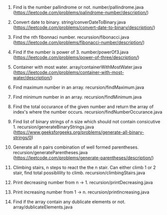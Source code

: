 1. Find is the number pallindrome or not.
    number/pallindrome.java
    (https://leetcode.com/problems/palindrome-number/description/)

2. Convert date to binary.
    string/converDateToBinary.java
    (https://leetcode.com/problems/convert-date-to-binary/description/)

3. Find the nth fibonnaci number.
    recurssion/fibonacci.java
    (https://leetcode.com/problems/fibonacci-number/description/)

4. Find if the number is power of 3.
    number/powerOf3.java
    (https://leetcode.com/problems/power-of-three/description/)

5. Container with most water.
    array/containerWithMostWater.java
    (https://leetcode.com/problems/container-with-most-water/description/)

6. Find maximum number in an array.
    recursion/findMaximum.java

7. Find minimum number in an array.
    recursion/findMinimum.java

8. Find the total occurance of the given number and return the array of index's where the number occurs.
    recursion/findNumberOccurance.java

9. Find list of binary strings of n size which should not contain consicutive 1.
    recursion/generateBinaryStrings.java
    (https://www.geeksforgeeks.org/problems/generate-all-binary-strings/0)

10. Generate all n pairs combination of well formed parentheses.
    recursion/generateParentheses.java
    (https://leetcode.com/problems/generate-parentheses/description/)

11. Climbing stairs, n steps to react the the n stair. Can either climb 1 or 2 stair, find total possiblility to climb.
    recursion/climbingStairs.java

12. Print decreasing number from n -> 1.
    recursion/printDecreasing.java

13. Print increasing number from 1 -> n.
    recursion/printIncreasing.java

12. Find if the array contain any dublicate elements or not.
    array/dublicateElements.java